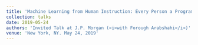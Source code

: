 ```yaml
---
title: 'Machine Learning from Human Instruction: Every Person a Programmer'
collection: talks
date: 2019-05-24
authors: 'Invited Talk at J.P. Morgan (<i>with Forough Arabshahi</i>)'
venue: 'New York, NY. May 24, 2019'
---
```

